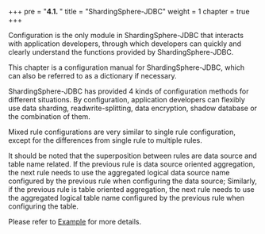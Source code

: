 +++
pre = "<b>4.1. </b>"
title = "ShardingSphere-JDBC"
weight = 1
chapter = true
+++

Configuration is the only module in ShardingSphere-JDBC that interacts with application developers,
through which developers can quickly and clearly understand the functions provided by ShardingSphere-JDBC.

This chapter is a configuration manual for ShardingSphere-JDBC, which can also be referred to as a dictionary if necessary.

ShardingSphere-JDBC has provided 4 kinds of configuration methods for different situations.
By configuration, application developers can flexibly use data sharding, readwrite-splitting, data encryption, shadow database or the combination of them.

Mixed rule configurations are very similar to single rule configuration, except for the differences from single rule to multiple rules.

It should be noted that the superposition between rules are data source and table name related.
If the previous rule is data source oriented aggregation, the next rule needs to use the aggregated logical data source name configured by the previous rule when configuring the data source;
Similarly, if the previous rule is table oriented aggregation, the next rule needs to use the aggregated logical table name configured by the previous rule when configuring the table.

Please refer to [Example](https://github.com/apache/shardingsphere/tree/master/examples/shardingsphere-jdbc-example) for more details.
